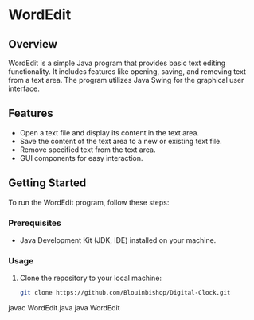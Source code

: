 # WordEdit

## Overview
WordEdit is a simple Java program that provides basic text editing functionality. It includes features like opening, saving, and removing text from a text area. The program utilizes Java Swing for the graphical user interface.

## Features
- Open a text file and display its content in the text area.
- Save the content of the text area to a new or existing text file.
- Remove specified text from the text area.
- GUI components for easy interaction.

## Getting Started
To run the WordEdit program, follow these steps:

### Prerequisites
- Java Development Kit (JDK, IDE) installed on your machine.

### Usage
1. Clone the repository to your local machine:
   ```bash
   git clone https://github.com/Blouinbishop/Digital-Clock.git

javac WordEdit.java
java WordEdit
